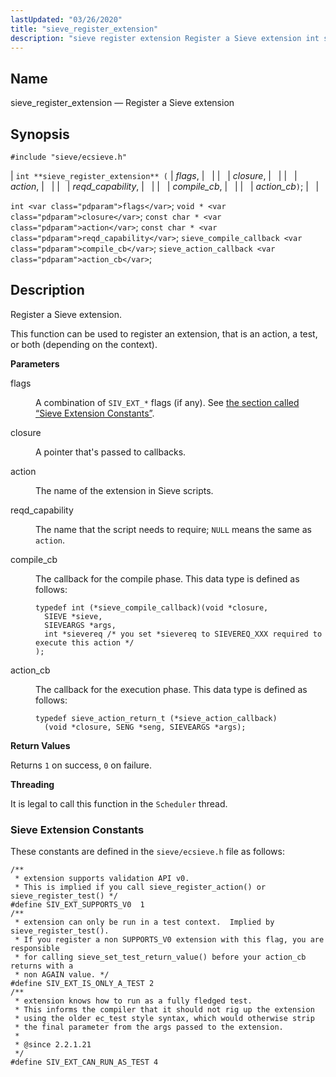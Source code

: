 ```yaml
---
lastUpdated: "03/26/2020"
title: "sieve_register_extension"
description: "sieve register extension Register a Sieve extension int sieve register extension flags closure action reqd capability compile cb action cb int flags void closure const char action const char reqd capability sieve compile callback compile cb sieve action callback action cb Register a Sieve extension This function can be used..."
---
```


<a name="apis.sieve_register_extension"></a> 
## Name

sieve_register_extension — Register a Sieve extension

## Synopsis

`#include "sieve/ecsieve.h"`

| `int **sieve_register_extension** (` | <var class="pdparam">flags</var>, |   |
|   | <var class="pdparam">closure</var>, |   |
|   | <var class="pdparam">action</var>, |   |
|   | <var class="pdparam">reqd_capability</var>, |   |
|   | <var class="pdparam">compile_cb</var>, |   |
|   | <var class="pdparam">action_cb</var>`)`; |   |

`int <var class="pdparam">flags</var>`;
`void * <var class="pdparam">closure</var>`;
`const char * <var class="pdparam">action</var>`;
`const char * <var class="pdparam">reqd_capability</var>`;
`sieve_compile_callback <var class="pdparam">compile_cb</var>`;
`sieve_action_callback <var class="pdparam">action_cb</var>`;<a name="idp60492048"></a> 
## Description

Register a Sieve extension.

This function can be used to register an extension, that is an action, a test, or both (depending on the context).

**<a name="idp60493808"></a> Parameters**

<dl class="variablelist">

<dt>flags</dt>

<dd>

A combination of `SIV_EXT_*` flags (if any). See [the section called “Sieve Extension Constants”](/momentum/3/3-api/apis-sieve-register-extension#apis.sieve_register_extension.constants).

</dd>

<dt>closure</dt>

<dd>

A pointer that's passed to callbacks.

</dd>

<dt>action</dt>

<dd>

The name of the extension in Sieve scripts.

</dd>

<dt>reqd_capability</dt>

<dd>

The name that the script needs to require; `NULL` means the same as `action`.

</dd>

<dt>compile_cb</dt>

<dd>

The callback for the compile phase. This data type is defined as follows:

```
typedef int (*sieve_compile_callback)(void *closure,
  SIEVE *sieve,
  SIEVEARGS *args,
  int *sievereq /* you set *sievereq to SIEVEREQ_XXX required to execute this action */
);
```
</dd>

<dt>action_cb</dt>

<dd>

The callback for the execution phase. This data type is defined as follows:

```
typedef sieve_action_return_t (*sieve_action_callback)
  (void *closure, SENG *seng, SIEVEARGS *args);
```
</dd>

</dl>

**<a name="idp60509568"></a> Return Values**

Returns `1` on success, `0` on failure.

**<a name="idp60511360"></a> Threading**

It is legal to call this function in the `Scheduler` thread.

<a name="apis.sieve_register_extension.constants"></a> 
### Sieve Extension Constants

These constants are defined in the `sieve/ecsieve.h` file as follows:

```
/**
 * extension supports validation API v0.
 * This is implied if you call sieve_register_action() or sieve_register_test() */
#define SIV_EXT_SUPPORTS_V0  1
/**
 * extension can only be run in a test context.  Implied by sieve_register_test().
 * If you register a non SUPPORTS_V0 extension with this flag, you are responsible
 * for calling sieve_set_test_return_value() before your action_cb returns with a
 * non AGAIN value. */
#define SIV_EXT_IS_ONLY_A_TEST 2
/**
 * extension knows how to run as a fully fledged test.
 * This informs the compiler that it should not rig up the extension
 * using the older ec_test style syntax, which would otherwise strip
 * the final parameter from the args passed to the extension.
 *
 * @since 2.2.1.21
 */
#define SIV_EXT_CAN_RUN_AS_TEST 4
```